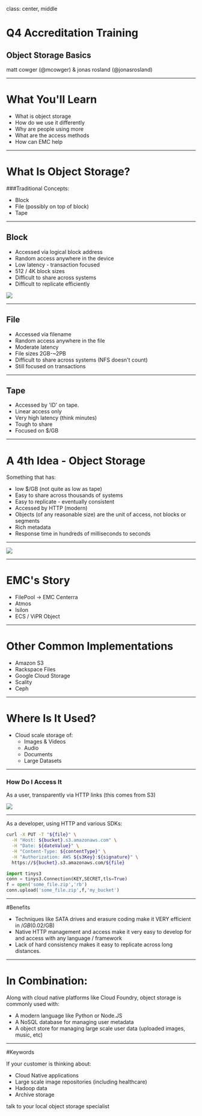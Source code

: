 class: center, middle

# Q4 Accreditation Training
## Object Storage Basics

matt cowger (@mcowger) &
jonas rosland (@jonasrosland)

---

# What You'll Learn

* What is object storage
* How do we use it differently
* Why are people using more
* What are the access methods
* How can EMC help

---

# What Is Object Storage?

###Traditional Concepts:

* Block
* File (possibly on top of block)
* Tape

---

## Block

* Accessed via logical block address
* Random access anywhere in the device
* Low latency - transaction focused
* 512 / 4K block sizes
* Difficult to share across systems
* Difficult to replicate efficiently

![](images/block.png)


---

## File

* Accessed via filename
* Random access anywhere in the file
* Moderate latency
* File sizes 2GB-~2PB
* Difficult to share across systems (NFS doesn't count)
* Still focused on transactions

---

## Tape 

* Accessed by 'ID' on tape.
* Linear access only
* Very high latency (think minutes)
* Tough to share
* Focused on $/GB

---

# A 4th Idea - Object Storage 

Something that has:

* low $/GB (not quite as low as tape)
* Easy to share across thousands of systems
* Easy to replicate - eventually consistent
* Accessed by HTTP (modern)
* Objects (of any reasonable size) are the unit of access, not blocks or segments
* Rich metadata
* Response time in hundreds of milliseconds to seconds

---

![](images/object.png)

---

# EMC's Story

* FilePool -> EMC Centerra
* Atmos
* Isilon
* ECS / ViPR Object

---

# Other Common Implementations

* Amazon S3
* Rackspace Files
* Google Cloud Storage
* Scality
* Ceph

---

# Where Is It Used?

* Cloud scale storage of:
  * Images & Videos
  * Audio
  * Documents
  * Large Datasets

---

### How Do I Access It

As a user, transparently via HTTP links (this comes from S3)

![](http://mcowger-iot.s3.amazonaws.com/odometer.svg)

---

As a developer, using HTTP and various SDKs:

```bash
curl -X PUT -T "${file}" \
  -H "Host: ${bucket}.s3.amazonaws.com" \
  -H "Date: ${dateValue}" \
  -H "Content-Type: ${contentType}" \
  -H "Authorization: AWS ${s3Key}:${signature}" \
  https://${bucket}.s3.amazonaws.com/${file}
```

```python
import tinys3
conn = tinys3.Connection(KEY,SECRET,tls=True)
f = open('some_file.zip','rb')
conn.upload('some_file.zip',f,'my_bucket')
```

---

#Benefits

* Techniques like SATA drives and erasure coding make it VERY efficient in $/GB ($0.02/GB)
* Native HTTP management and access make it very easy to develop for and access with any language / framework
* Lack of hard consistency makes it easy to replicate across long distances.

---

# In Combination:

Along with cloud native platforms like Cloud Foundry, object storage is commonly used with:

* A modern language like Python or Node.JS
* A NoSQL database for managing user metadata
* A object store for managing large scale user data (uploaded images, music, etc)

---

#Keywords

If your customer is thinking about:

* Cloud Native applications
* Large scale image repositories (including healthcare)
* Hadoop data
* Archive storage

talk to your local object storage specialist
